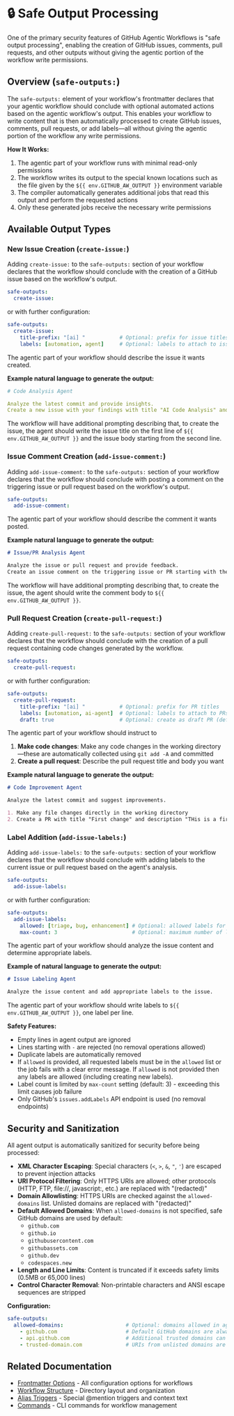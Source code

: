 # 🔒 Safe Output Processing

One of the primary security features of GitHub Agentic Workflows is "safe output processing", enabling the creation of GitHub issues, comments, pull requests, and other outputs without giving the agentic portion of the workflow write permissions.

## Overview (`safe-outputs:`)

The `safe-outputs:` element of your workflow's frontmatter declares that your agentic workflow should conclude with optional automated actions based on the agentic workflow's output. This enables your workflow to write content that is then automatically processed to create GitHub issues, comments, pull requests, or add labels—all without giving the agentic portion of the workflow any write permissions.

**How It Works:**
1. The agentic part of your workflow runs with minimal read-only permissions
2. The workflow writes its output to the special known locations such as the file given by the `${{ env.GITHUB_AW_OUTPUT }}` environment variable
3. The compiler automatically generates additional jobs that read this output and perform the requested actions
4. Only these generated jobs receive the necessary write permissions

## Available Output Types

### New Issue Creation (`create-issue:`)

Adding `create-issue:` to the `safe-outputs:` section of your workflow declares that the workflow should conclude with the creation of a GitHub issue based on the workflow's output.

```yaml
safe-outputs:
  create-issue:
```

or with further configuration:

```yaml
safe-outputs:
  create-issue:
    title-prefix: "[ai] "           # Optional: prefix for issue titles
    labels: [automation, agent]     # Optional: labels to attach to issues
```

The agentic part of your workflow should describe the issue it wants created.

**Example natural language to generate the output:**

```yaml
# Code Analysis Agent

Analyze the latest commit and provide insights.
Create a new issue with your findings with title "AI Code Analysis" and description "Here are the details of the analysis..."
```

The workflow will have additional prompting describing that, to create the issue, the agent should write the issue title on the first line of `${{ env.GITHUB_AW_OUTPUT }}` and the issue body starting from the second line.

### Issue Comment Creation (`add-issue-comment:`)

Adding `add-issue-comment:` to the `safe-outputs:` section of your workflow declares that the workflow should conclude with posting a comment on the triggering issue or pull request based on the workflow's output.

```yaml
safe-outputs:
  add-issue-comment:
```

The agentic part of your workflow should describe the comment it wants posted.

**Example natural language to generate the output:**

```markdown
# Issue/PR Analysis Agent

Analyze the issue or pull request and provide feedback.
Create an issue comment on the triggering issue or PR starting with the text "Here is my analysis of the issue/PR..."
```

The workflow will have additional prompting describing that, to create the issue, the agent should write the comment body to `${{ env.GITHUB_AW_OUTPUT }}`.

### Pull Request Creation (`create-pull-request:`)

Adding `create-pull-request:` to the `safe-outputs:` section of your workflow declares that the workflow should conclude with the creation of a pull request containing code changes generated by the workflow.

```yaml
safe-outputs:
  create-pull-request:
```

or with further configuration:

```yaml
safe-outputs:
  create-pull-request:
    title-prefix: "[ai] "           # Optional: prefix for PR titles
    labels: [automation, ai-agent]  # Optional: labels to attach to PRs
    draft: true                     # Optional: create as draft PR (defaults to true)
```

The agentic part of your workflow should instruct to 
1. **Make code changes**: Make any code changes in the working directory—these are automatically collected using `git add -A` and committed
2. **Create a pull request**: Describe the pull request title and body you want

**Example natural language to generate the output:**

```markdown
# Code Improvement Agent

Analyze the latest commit and suggest improvements.

1. Make any file changes directly in the working directory
2. Create a PR with title "First change" and description "THis is a first change"
```

### Label Addition (`add-issue-labels:`)

Adding `add-issue-labels:` to the `safe-outputs:` section of your workflow declares that the workflow should conclude with adding labels to the current issue or pull request based on the agent's analysis.

```yaml
safe-outputs:
  add-issue-labels:
```

or with further configuration:

```yaml
safe-outputs:
  add-issue-labels:
    allowed: [triage, bug, enhancement] # Optional: allowed labels for addition.
    max-count: 3                        # Optional: maximum number of labels to add (default: 3)
```

The agentic part of your workflow should analyze the issue content and determine appropriate labels. 

**Example of natural language to generate the output:**

```markdown
# Issue Labeling Agent

Analyze the issue content and add appropriate labels to the issue.
```

The agentic part of your workflow should write labels to `${{ env.GITHUB_AW_OUTPUT }}`, one label per line.

**Safety Features:**

- Empty lines in agent output are ignored
- Lines starting with `-` are rejected (no removal operations allowed)
- Duplicate labels are automatically removed
- If `allowed` is provided, all requested labels must be in the `allowed` list or the job fails with a clear error message. If `allowed` is not provided then any labels are allowed (including creating new labels).
- Label count is limited by `max-count` setting (default: 3) - exceeding this limit causes job failure
- Only GitHub's `issues.addLabels` API endpoint is used (no removal endpoints)

## Security and Sanitization

All agent output is automatically sanitized for security before being processed:

- **XML Character Escaping**: Special characters (`<`, `>`, `&`, `"`, `'`) are escaped to prevent injection attacks
- **URI Protocol Filtering**: Only HTTPS URIs are allowed; other protocols (HTTP, FTP, file://, javascript:, etc.) are replaced with "(redacted)"
- **Domain Allowlisting**: HTTPS URIs are checked against the `allowed-domains` list. Unlisted domains are replaced with "(redacted)"
- **Default Allowed Domains**: When `allowed-domains` is not specified, safe GitHub domains are used by default:
  - `github.com`
  - `github.io`
  - `githubusercontent.com`
  - `githubassets.com`
  - `github.dev`
  - `codespaces.new`
- **Length and Line Limits**: Content is truncated if it exceeds safety limits (0.5MB or 65,000 lines)
- **Control Character Removal**: Non-printable characters and ANSI escape sequences are stripped

**Configuration:**

```yaml
safe-outputs:
  allowed-domains:                    # Optional: domains allowed in agent output URIs
    - github.com                      # Default GitHub domains are always included
    - api.github.com                  # Additional trusted domains can be specified
    - trusted-domain.com              # URIs from unlisted domains are replaced with "(redacted)"
```

## Related Documentation

- [Frontmatter Options](frontmatter.md) - All configuration options for workflows
- [Workflow Structure](workflow-structure.md) - Directory layout and organization
- [Alias Triggers](alias-triggers.md) - Special @mention triggers and context text
- [Commands](commands.md) - CLI commands for workflow management
